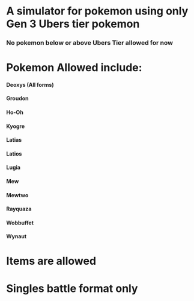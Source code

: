 # A simulator for pokemon using only Gen 3 Ubers tier pokemon
### No pokemon below or above Ubers Tier allowed for now

# Pokemon Allowed include:
   #### Deoxys (All forms)
   #### Groudon
   #### Ho-Oh
   #### Kyogre
   #### Latias
   #### Latios
   #### Lugia
   #### Mew
   #### Mewtwo
   #### Rayquaza
   #### Wobbuffet
   #### Wynaut

# Items are allowed

# Singles battle format only
